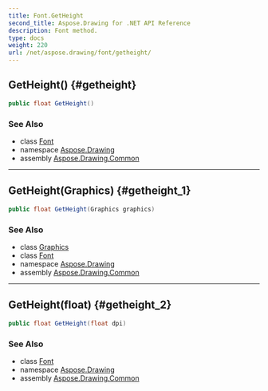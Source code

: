 ```yaml
---
title: Font.GetHeight
second_title: Aspose.Drawing for .NET API Reference
description: Font method. 
type: docs
weight: 220
url: /net/aspose.drawing/font/getheight/
---
```

## GetHeight() {#getheight}

```csharp
public float GetHeight()
```

### See Also

* class [Font](../)
* namespace [Aspose.Drawing](../../font/)
* assembly [Aspose.Drawing.Common](../../../)

---

## GetHeight(Graphics) {#getheight_1}

```csharp
public float GetHeight(Graphics graphics)
```

### See Also

* class [Graphics](../../graphics/)
* class [Font](../)
* namespace [Aspose.Drawing](../../font/)
* assembly [Aspose.Drawing.Common](../../../)

---

## GetHeight(float) {#getheight_2}

```csharp
public float GetHeight(float dpi)
```

### See Also

* class [Font](../)
* namespace [Aspose.Drawing](../../font/)
* assembly [Aspose.Drawing.Common](../../../)


